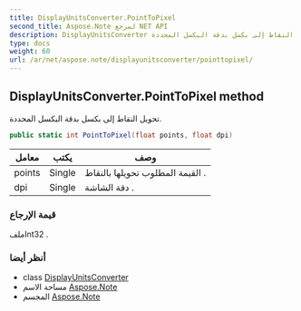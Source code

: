 ```yaml
---
title: DisplayUnitsConverter.PointToPixel
second_title: Aspose.Note لمرجع NET API
description: DisplayUnitsConverter طريقة. تحويل النقاط إلى بكسل بدقة البكسل المحددة.
type: docs
weight: 60
url: /ar/net/aspose.note/displayunitsconverter/pointtopixel/
---
```

## DisplayUnitsConverter.PointToPixel method

تحويل النقاط إلى بكسل بدقة البكسل المحددة.

```csharp
public static int PointToPixel(float points, float dpi)
```

| معامل | يكتب | وصف |
| --- | --- | --- |
| points | Single | القيمة المطلوب تحويلها بالنقاط . |
| dpi | Single | دقة الشاشة . |

### قيمة الإرجاع

ملفInt32 .

### أنظر أيضا

* class [DisplayUnitsConverter](../)
* مساحة الاسم [Aspose.Note](../../displayunitsconverter/)
* المجسم [Aspose.Note](../../../)


